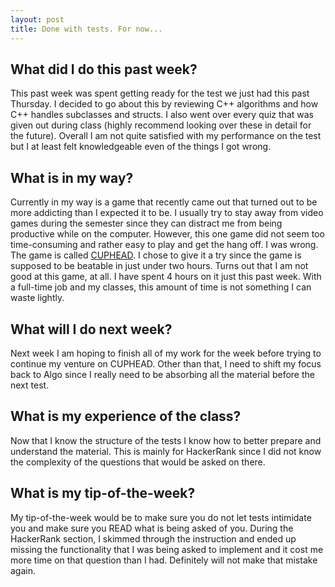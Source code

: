 ```yaml
---
layout: post
title: Done with tests. For now...
---
```

## What did I do this past week?  
This past week was spent getting ready for the test we just had this past Thursday. I decided to go about this by reviewing C++ algorithms and how C++ handles subclasses and structs. I also went over every quiz that was given out during class (highly recommend looking over these in detail for the future). Overall I am not quite satisfied with my performance on the test but I at least felt knowledgeable even of the things I got wrong.

## What is in my way?
Currently in my way is a game that recently came out that turned out to be more addicting than I expected it to be. I usually try to stay away from video games during the semester since they can distract me from being productive while on the computer. However, this one game did not seem too time-consuming and rather easy to play and get the hang off. I was wrong. The game is called [CUPHEAD](https://www.youtube.com/watch?v=gB0pShIwcQg). I chose to give it a try since the game is supposed to be beatable in just under two hours. Turns out that I am not good at this game, at all. I have spent 4 hours on it just this past week. With a full-time job and my classes, this amount of time is not something I can waste lightly. 

## What will I do next week?
Next week I am hoping to finish all of my work for the week before trying to continue my venture on CUPHEAD. Other than that, I need to shift my focus back to Algo since I really need to be absorbing all the material before the next test.

## What is my experience of the class?
Now that I know the structure of the tests  I know how to better prepare and understand the material. This is mainly for HackerRank since I did not know the complexity of the questions that would be asked on there.

## What is my tip-of-the-week?
My tip-of-the-week would be to make sure you do not let tests intimidate you and make sure you READ what is being asked of you. During the HackerRank section, I skimmed through the instruction and ended up missing the functionality that I was being asked to implement and it cost me more time on that question than I had. Definitely will not make that mistake again.